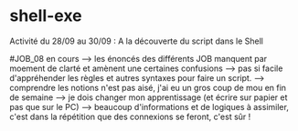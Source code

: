 # shell-exe
Activité du 28/09 au 30/09 : A la découverte du script dans le Shell

#JOB_08 en cours
--> les énoncés des différents JOB manquent par moement de clarté et amènent une certaines confusions
--> pas si facile d'appréhender les règles et autres syntaxes pour faire un script.
--> comprendre les notions n'est pas aisé, j'ai eu un gros coup de mou en fin de semaine
--> je dois changer mon apprentissage (et écrire sur papier et pas que sur le PC) 
--> beaucoup d'informations et de logiques à assimiler, c'est dans la répétition que des connexions se feront, c'est sûr !

 

